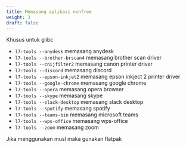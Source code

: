 ```yaml
---
title: Memasang aplikasi nonfree
weight: 3
draft: false
---
```


Khusus untuk glibc

* `l7-tools --anydesk`           memasang anydesk
* `l7-tools --brother-brscan4`   memasang brother scan driver
* `l7-tools --cnijfilter2`       memasang canon printer driver
* `l7-tools --discord`           memasang discord
* `l7-tools --epson-inkjet2`     memasang epson inkject 2 printer driver
* `l7-tools --google-chrome`     memasang google chrome
* `l7-tools --opera`             memasang opera browser
* `l7-tools --skype`             memasang skype
* `l7-tools --slack-desktop`     memasang slack desktop
* `l7-tools --spotify`           memasang spotify
* `l7-tools --teams-bin`         memasang microsoft teams
* `l7-tools --wps-office`        memasang wps-office
* `l7-tools --zoom`              memasang zoom

Jika menggunakan musl maka gunakan flatpak
